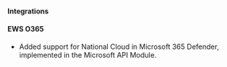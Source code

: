#### Integrations

#### EWS O365

- Added support for National Cloud in Microsoft 365 Defender, implemented in the Microsoft API Module.